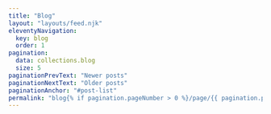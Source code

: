 ```yaml
---
title: "Blog"
layout: "layouts/feed.njk"
eleventyNavigation:
  key: blog
  order: 1
pagination:
  data: collections.blog
  size: 5
paginationPrevText: "Newer posts"
paginationNextText: "Older posts"
paginationAnchor: "#post-list"
permalink: "blog{% if pagination.pageNumber > 0 %}/page/{{ pagination.pageNumber }}{% endif %}/index.html"
---
```

